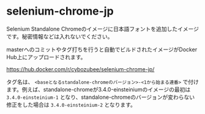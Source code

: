 # selenium-chrome-jp

Selenium Standalone Chromeのイメージに日本語フォントを追加したイメージです。秘密情報などは入れないでください。

masterへのコミットやタグ打ちを行うと自動でビルドされたイメージがDocker Hub上にアップロードされます。

https://hub.docker.com/r/cybozubee/selenium-chrome-jp/

タグ名は、 ```<baseとなるstandalone-chromeのバージョン>-<1から始まる連番>``` で付けます。例えば、standalone-chromeが3.4.0-einsteiniumのイメージの最初は ```3.4.0-einsteinium-1``` となり、standalone-chromeのバージョンが変わらない修正をした場合は ```3.4.0-einsteinium-2``` となります。
